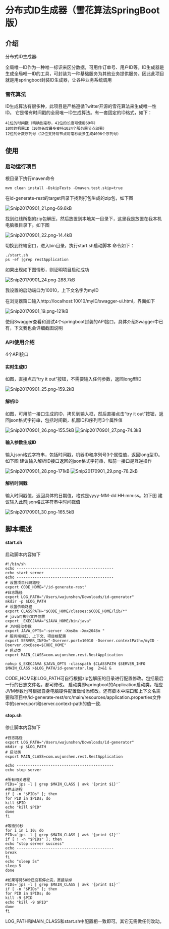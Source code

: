 # 分布式ID生成器（雪花算法SpringBoot版）

 **介绍**
---
分布式ID生成器:

全局唯一ID作为一种唯一标识来区分数据，可用作订单号、用户ID等。ID生成器是生成全局唯一ID的工具，可封装为一种基础服务为其他业务提供服务。因此此项目就是用springboot封装ID生成器，让各种业务系统调用

### **雪花算法**

ID生成算法有很多种，此项目是严格遵循Twitter开源的雪花算法来生成唯一性ID。
它是带有时间戳的全局唯一ID生成算法。有一套固定的ID格式，如下：

    41位的时间戳（精确到毫秒，41位的长度可使用69年）
    10位的机器ID（10位长度最多支持1024个服务器节点部署）
    12位的计数序列号（12位支持每节点每毫秒最多生成4096个序列号）

 **使用**
---
### **启动运行项目**
根目录下执行maven命令

    mvn clean install -DskipTests -Dmaven.test.skip=true 
在id-generate-rest的target目录下找到打包生成的zip包，如下图

![Snip20170901_21.png-69.6kB][1]

找到红线所指的zip包解压，然后放置到本地某一目录下，这里我是放置在我本机电脑根目录下。如下图

![Snip20170901_22.png-14.4kB][2]

切换到终端窗口，进入bin目录，执行start.sh启动脚本
命令如下：

    ./start.sh
    ps -ef |grep restApplication

如果出现如下图情形，则证明项目启动成功

![Snip20170901_24.png-288.7kB][3]

我设置的启动端口为10010，上下文名字为myID

在浏览器窗口输入http://localhost:10010/myID/swagger-ui.html，界面如下

![Snip20170901_19.png-121kB][4]

使用Swagger查看和测试4个springboot封装的API接口，具体介绍Swagger中已有，下文我也会详细截图说明
### **API使用介绍**
4个API接口
#### **实时生成ID**
如图，直接点击“try it out”按钮，不需要输入任何参数，返回long型ID

![Snip20170901_25.png-159.2kB][5]

#### **解析ID**
如图，可用前一接口生成的ID，拷贝到输入框，然后直接点击“try it out”按钮，返回json格式字符串，包括时间戳，机器ID和序列号3个属性值

![Snip20170901_26.png-155.5kB][6]
![Snip20170901_27.png-74.3kB][7]

#### **输入参数生成ID**
输入json格式字符串，包括时间戳，机器ID和序列号3个属性值，返回long型ID。如下图
建议输入解析ID接口返回的json格式字符串，和前一接口是互逆操作

![Snip20170901_28.png-171kB][8]
![Snip20170901_29.png-78.2kB][9]

#### **解析时间戳**
输入时间戳值，返回具体的日期值，格式是yyyy-MM-dd HH:mm:ss。如下图
建议输入此前json格式字符串中时间戳值

![Snip20170901_30.png-165.5kB][10]

 **脚本概述**
---
#### **start.sh**
启动脚本内容如下

    #!/bin/sh
    echo -------------------------------------------
    echo start server
    echo -------------------------------------------
    # 设置项目代码路径
    export CODE_HOME="/id-generate-rest"
    #日志路径
    export LOG_PATH="/Users/wujunshen/Downloads/id-generator"
    mkdir -p $LOG_PATH
    # 设置依赖路径
    export CLASSPATH="$CODE_HOME/classes:$CODE_HOME/lib/*"
    # java可执行文件位置
    export _EXECJAVA="$JAVA_HOME/bin/java"
    # JVM启动参数
    export JAVA_OPTS="-server -Xms8m -Xmx2048m "
    # 服务端端口、上下文、项目根配置
    export SERVER_INFO="-Dserver.port=10010 -Dserver.contextPath=/myID -Dserver.docBase=$CODE_HOME"
    # 启动类
    export MAIN_CLASS=com.wujunshen.rest.RestApplication
    
    nohup $_EXECJAVA $JAVA_OPTS -classpath $CLASSPATH $SERVER_INFO $MAIN_CLASS >$LOG_PATH/id-generator.log  2>&1 &
    
CODE_HOME和LOG_PATH可自行根据zip包解压的目录进行配置修改。包括最后一行的日志文件名，都可修改。
启动类即springboot的Application启动类，相应JVM参数也可根据自身电脑硬件配置做增添修改。还有脚本中端口和上下文名需要和项目中/id-generate-rest/src/main/resources/application.properties文件中的server.port和server.context-path的值一致.

#### **stop.sh**
停止脚本内容如下

    #日志路径
    export LOG_PATH="/Users/wujunshen/Downloads/id-generator"
    mkdir -p $LOG_PATH
    # 启动类
    export MAIN_CLASS=com.wujunshen.rest.RestApplication
    
    echo -------------------------------------------
    echo stop server
    
    #所有相关进程
    PIDs=`jps -l | grep $MAIN_CLASS | awk '{print $1}'`
    #停止进程
    if [ -n "$PIDs" ]; then
    for PID in $PIDs; do
    kill $PID
    echo "kill $PID"
    done
    fi
    
    #等待50秒
    for i in 1 10; do
    PIDs=`jps -l | grep $MAIN_CLASS | awk '{print $1}'`
    if [ ! -n "$PIDs" ]; then
    echo "stop server success"
    echo -------------------------------------------
    break
    fi
    echo "sleep 5s"
    sleep 5
    done
    
    #如果等待50秒还没有停止完，直接杀掉
    PIDs=`jps -l | grep $MAIN_CLASS | awk '{print $1}'`
    if [ -n "$PIDs" ]; then
    for PID in $PIDs; do
    kill -9 $PID
    echo "kill -9 $PID"
    done
    fi

LOG_PATH和MAIN_CLASS和start.sh中配置相一致即可。其它无需做任何改动。

  [1]: http://static.zybuluo.com/coderush/5i3usxwuo9p1dru76b54pyuf/Snip20170901_21.png
  [2]: http://static.zybuluo.com/coderush/1r5ouffvyv8d9zo3ao26jim1/Snip20170901_22.png
  [3]: http://static.zybuluo.com/coderush/mtpgx9qsq79ak5v2wa22njax/Snip20170901_24.png
  [4]: http://static.zybuluo.com/coderush/wst57rxbdymz4p76thx5vbi0/Snip20170901_19.png
  [5]: http://static.zybuluo.com/coderush/x8jal94c2kquzkrz3lf0eowe/Snip20170901_25.png
  [6]: http://static.zybuluo.com/coderush/a457yfhlxkjfwr6oy8aemavo/Snip20170901_26.png
  [7]: http://static.zybuluo.com/coderush/3rz2xhtsri1atztmpbmahhzd/Snip20170901_27.png
  [8]: http://static.zybuluo.com/coderush/r400llmy4tm7kbdm5l099vgg/Snip20170901_28.png
  [9]: http://static.zybuluo.com/coderush/wykjq1qbxxxxurwi0llxpyr3/Snip20170901_29.png
  [10]: http://static.zybuluo.com/coderush/9r4o7hqt4a364hehknlgiix0/Snip20170901_30.png
